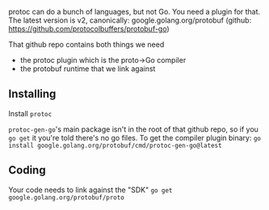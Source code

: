 protoc can do a bunch of languages, but not Go.
You need a plugin for that.
The latest version is v2, canonically: google.golang.org/protobuf (github: https://github.com/protocolbuffers/protobuf-go)

That github repo contains both things we need
- the protoc plugin which is the proto->Go compiler
- the protobuf runtime that we link against

## Installing
Install `protoc`

`protoc-gen-go`'s main package isn't in the root of that github repo, so if you `go get` it you're told there's no go files.
To get the compiler plugin binary: `go install google.golang.org/protobuf/cmd/protoc-gen-go@latest`

## Coding
Your code needs to link against the "SDK"
`go get google.golang.org/protobuf/proto`
